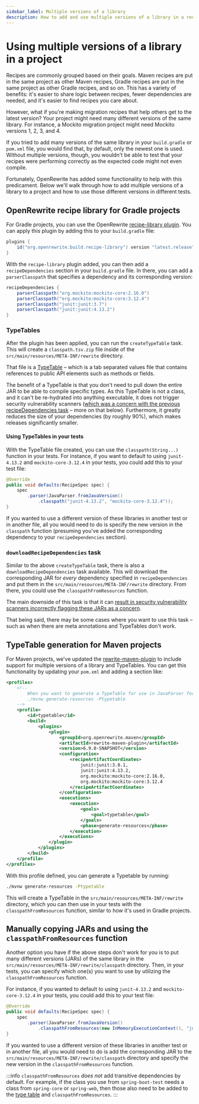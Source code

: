 ```yaml
---
sidebar_label: Multiple versions of a library
description: How to add and use multiple versions of a library in a recipe.
---
```


# Using multiple versions of a library in a project

Recipes are commonly grouped based on their goals. Maven recipes are put in the same project as other Maven recipes, Gradle recipes are put in the same project as other Gradle recipes, and so on. This has a variety of benefits: it's easier to share logic between recipes, fewer dependencies are needed, and it's easier to find recipes you care about.

However, what if you're making migration recipes that help others get to the latest version? Your project might need many different versions of the same library. For instance, a Mockito migration project might need Mockito versions 1, 2, 3, and 4.

If you tried to add many versions of the same library in your `build.gradle` or `pom.xml` file, you would find that, by default, only the newest one is used. Without multiple versions, though, you wouldn't be able to test that your recipes were performing correctly as the expected code might not even compile.

Fortunately, OpenRewrite has added some functionality to help with this predicament. Below we'll walk through how to add multiple versions of a library to a project and how to use those different versions in different tests.

## OpenRewrite recipe library for Gradle projects

For Gradle projects, you can use the OpenRewrite [recipe-library plugin](https://github.com/openrewrite/rewrite-build-gradle-plugin/blob/main/src/main/java/org/openrewrite/gradle/RewriteRecipeLibraryPlugin.java). You can apply this plugin by adding this to your `build.gradle` file:

```groovy
plugins {
    id("org.openrewrite.build.recipe-library") version "latest.release"
}
```

With the `recipe-library` plugin added, you can then add a `recipeDependencies` section in your `build.gradle` file. In there, you can add a `parserClasspath` that specifies a dependency and its corresponding version:

```groovy
recipeDependencies {
    parserClasspath("org.mockito:mockito-core:2.16.0")
    parserClasspath("org.mockito:mockito-core:3.12.4")
    parserClasspath("junit:junit:3.7")
    parserClasspath("junit:junit:4.13.2")
}
```

### TypeTables

After the plugin has been applied, you can run the `createTypeTable` task. This will create a `classpath.tsv.zip` file inside of the `src/main/resources/META-INF/rewrite` directory.

That file is a [TypeTable](https://github.com/openrewrite/rewrite/blob/main/rewrite-java/src/main/java/org/openrewrite/java/internal/parser/TypeTable.java) – which is a tab separated values file that contains references to public API elements such as methods or fields.

The benefit of a TypeTable is that you don't need to pull down the entire JAR to be able to compile specific types. As this TypeTable is not a class, and it can't be re-hydrated into anything executable, it does not trigger security vulnerability scanners ([which was a concern with the previous recipeDependencies task](../reference/faq.md#why-do-artifact-scanners-detect-vulnerabilities-in-recipe-artifactsjars) – more on that below). Furthermore, it greatly reduces the size of your dependencies (by roughly 90%), which makes releases significantly smaller.

#### Using TypeTables in your tests

With the TypeTable file created, you can use the `classpath(String...)` function in your tests. For instance, if you want to default to using `junit-4.13.2` and `mockito-core-3.12.4` in your tests, you could add this to your test file:

```java
@Override
public void defaults(RecipeSpec spec) {
    spec
        .parser(JavaParser.fromJavaVersion()
            .classpath("junit-4.13.2", "mockito-core-3.12.4"));
}
```

If you wanted to use a different version of these libraries in another test or in another file, all you would need to do is specify the new version in the `classpath` function (presuming you've added the corresponding dependency to your `recipeDependencies` section).

### `downloadRecipeDependencies` task

Similar to the above `createTypeTable` task, there is also a `downloadRecipeDependencies` task available. This will download the corresponding JAR for _every_ dependency specified in `recipeDependencies` and put them in the `src/main/resources/META-INF/rewrite` directory. From there, you could use the `classpathFromResources` function.

The main downside of this task is that it can [result in security vulnerability scanners incorrectly flagging these JARs as a concern](../reference/faq.md#why-do-artifact-scanners-detect-vulnerabilities-in-recipe-artifactsjars).

That being said, there may be some cases where you want to use this task – such as when there are meta annotations and TypeTables don't work.

## TypeTable generation for Maven projects

For Maven projects, we've updated the [rewrite-maven-plugin](https://github.com/openrewrite/rewrite-maven-plugin) to include support for multiple versions of a library and TypeTables. You can get this functionality by updating your `pom.xml` and adding a section like:

```xml title="pom.xml"
<profiles>
    <!--
        When you want to generate a TypeTable for use in JavaParser for JavaTemplate, run the following command:
        ./mvnw generate-resources -Ptypetable
    -->
    <profile>
        <id>typetable</id>
        <build>
            <plugins>
                <plugin>
                    <groupId>org.openrewrite.maven</groupId>
                    <artifactId>rewrite-maven-plugin</artifactId>
                    <version>6.9.0-SNAPSHOT</version>
                    <configuration>
                        <recipeArtifactCoordinates>
                            junit:junit:3.8.1,
                            junit:junit:4.13.2,
                            org.mockito:mockito-core:2.16.0,
                            org.mockito:mockito-core:3.12.4
                        </recipeArtifactCoordinates>
                    </configuration>
                    <executions>
                        <execution>
                            <goals>
                                <goal>typetable</goal>
                            </goals>
                            <phase>generate-resources</phase>
                        </execution>
                    </executions>
                </plugin>
            </plugins>
        </build>
    </profile>
</profiles>
```

With this profile defined, you can generate a Typetable by running:

```bash
./mvnw generate-resources -Ptypetable
```

This will create a TypeTable in the `src/main/resources/META-INF/rewrite` directory, which you can then use in your tests with the `classpathFromResources` function, similar to how it's used in Gradle projects.

## Manually copying JARs and using the `classpathFromResources` function

Another option you have if the above steps don't work for you is to put many different versions (JARs) of the same library in the `src/main/resources/META-INF/rewrite/classpath` directory. Then, in your tests, you can specify which one(s) you want to use by utilizing the `classpathFromResources` function.

For instance, if you wanted to default to using `junit-4.13.2` and `mockito-core-3.12.4` in your tests, you could add this to your test file:

```java
@Override
public void defaults(RecipeSpec spec) {
    spec
        .parser(JavaParser.fromJavaVersion()
            .classpathFromResources(new InMemoryExecutionContext(), "junit-4.13.2", "mockito-core-3.12.4"));
}
```

If you wanted to use a different version of these libraries in another test or in another file, all you would need to do is add the corresponding JAR to the `src/main/resources/META-INF/rewrite/classpath` directory and specify the new version in the `classpathFromResources` function.

:::info
`classpathFromResources` _does not_ add transitive dependencies by default. For example, if the class you use from `spring-boot-test` needs a class from `spring-core` or `spring-web`, then those also need to be added to the [type table](#type-tables) and `classpathFromResources`.
:::